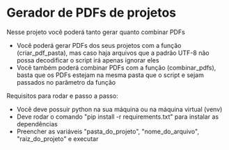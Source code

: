 # Gerador de PDFs de projetos

Nesse projeto você poderá tanto gerar quanto combinar PDFs

- Você poderá gerar PDFs dos seus projetos com a função (criar_pdf_pasta), mas caso haja arquivos que a padrão UTF-8 não possa decodificar o script irá apenas ignorar eles
- Você também poderá combinar PDFs com a função (combinar_pdfs), basta que os PDFs estejam na mesma pasta que o script e sejam passados no parâmetro da função

Requisitos para rodar e passo a passo:
- Você deve possuir python na sua máquina ou na máquina virtual (venv)
- Deve rodar o comando "pip install -r requirements.txt" para instalar as dependências
- Preencher as variáveis "pasta_do_projeto", "nome_do_arquivo", "raiz_do_projeto" e executar
